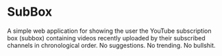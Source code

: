 # SubBox

A simple web application for showing the user the YouTube subscription box (subbox) containing videos recently uploaded by their subscribed channels in chronological order. No suggestions. No trending. No bullshit.
